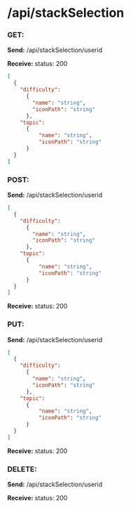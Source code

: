 # **/api/stackSelection**
<!-- ! ADD ROUTE DESCRIPTION HERE -->

### GET: 
**Send:** 
/api/stackSelection/userid

**Receive:** status: 200
```JSON
[
  {
    "difficulty": 
      {
        "name": "string",
        "iconPath": "string"
      }, 
    "topic": 
      {
          "name": "string",
          "iconPath": "string"
      }
  }
] 
```

### POST: 

**Send:** 
/api/stackSelection/userid
```JSON
[
  {
    "difficulty": 
      {
        "name": "string",
        "iconPath": "string"
      }, 
    "topic": 
      {
          "name": "string",
          "iconPath": "string"
      }
  }
]
```

**Receive:** status: 200


### PUT:

**Send:** 
/api/stackSelection/userid
```JSON
[
  {
    "difficulty": 
      {
        "name": "string",
        "iconPath": "string"
      }, 
    "topic": 
      {
          "name": "string",
          "iconPath": "string"
      }
  }
]
```

**Receive:** status: 200


### DELETE: 

**Send:** 
/api/stackSelection/userid


**Receive:** status: 200